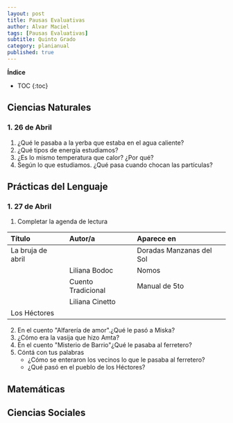 ```yaml
---
layout: post
title: Pausas Evaluativas
author: Alvar Maciel
tags: [Pausas Evaluativas]
subtitle: Quinto Grado
category: planianual
published: true
---
```


**Índice**

* TOC
{:toc}

## Ciencias Naturales

### 1. 26 de Abril
1. ¿Qué le pasaba a la yerba que estaba en el agua caliente?
2. ¿Qué tipos de energía estudiamos?
3. ¿Es lo mismo temperatura que calor? ¿Por qué?
4. Según lo que estudiamos. ¿Qué pasa cuando chocan las partículas?

## Prácticas del Lenguaje

### 1. 27 de Abril

1. Completar la agenda de lectura

|Título|Autor/a|Aparece en|
|:-----|:------|:---------|
|La bruja de abril||Doradas Manzanas del Sol|
||Liliana Bodoc|Nomos|
||Cuento Tradicional|Manual de 5to|
||Liliana Cinetto||
|Los Héctores|||


2. En el cuento "Alfarería de amor".¿Qué le pasó a Miska?
3. ¿Cómo era la vasija que hizo Amta?
4. En el cuento "Misterio de Barrio"¿Qué le pasaba al ferretero?
5. Cóntá con tus palabras
   - ¿Cómo se enteraron los vecinos lo que le pasaba al ferretero?
   - ¿Qué pasó en el pueblo de los Héctores?

## Matemáticas

## Ciencias Sociales
